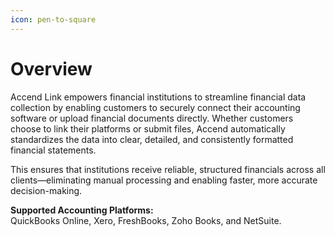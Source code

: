 ```yaml
---
icon: pen-to-square
---
```


# Overview

Accend Link empowers financial institutions to streamline financial data collection by enabling customers to securely connect their accounting software or upload financial documents directly. Whether customers choose to link their platforms or submit files, Accend automatically standardizes the data into clear, detailed, and consistently formatted financial statements.

This ensures that institutions receive reliable, structured financials across all clients—eliminating manual processing and enabling faster, more accurate decision-making.

**Supported Accounting Platforms:**\
QuickBooks Online, Xero, FreshBooks, Zoho Books, and NetSuite.
